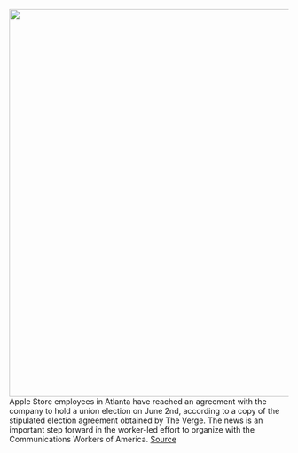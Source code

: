 <img src='https://cdn.vox-cdn.com/thumbor/jQollhHm1pg3JCx8hGigR8xFIY4=/0x0:2040x1360/1200x800/filters:focal(857x517:1183x843)/cdn.vox-cdn.com/uploads/chorus_image/image/70827801/acastro_180604_1777_apple_wwdc_0002.0.jpg' width='700px' /><br/>
Apple Store employees in Atlanta have reached an agreement with the company to hold a union election on June 2nd, according to a copy of the stipulated election agreement obtained by The Verge. The news is an important step forward in the worker-led effort to organize with the Communications Workers of America.
<a href='https://www.theverge.com/2022/5/3/23055452/apple-retail-store-atlanta-union-vote-date-set-june-cwa'> Source <a/>